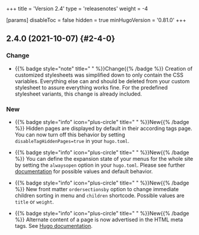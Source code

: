 +++
title = 'Version 2.4'
type = 'releasenotes'
weight = -4

[params]
  disableToc = false
  hidden = true
  minHugoVersion = '0.81.0'
+++

## 2.4.0 (2021-10-07) {#2-4-0}

### Change

- {{% badge style="note" title=" " %}}Change{{% /badge %}} Creation of customized stylesheets was simplified down to only contain the CSS variables. Everything else can and should be deleted from your custom stylesheet to assure everything works fine. For the predefined stylesheet variants, this change is already included.

### New

- {{% badge style="info" icon="plus-circle" title=" " %}}New{{% /badge %}} Hidden pages are displayed by default in their according tags page. You can now turn off this behavior by setting `disableTagHiddenPages=true` in your `hugo.toml`.

- {{% badge style="info" icon="plus-circle" title=" " %}}New{{% /badge %}} You can define the expansion state of your menus for the whole site by setting the `alwaysopen` option in your `hugo.toml`. Please see further [documentation](configuration/sidebar/menus#expand-state-of-submenus) for possible values and default behavior.

- {{% badge style="info" icon="plus-circle" title=" " %}}New{{% /badge %}} New front matter `ordersectionsby` option to change immediate children sorting in menu and `children` shortcode. Possible values are `title` or `weight`.

- {{% badge style="info" icon="plus-circle" title=" " %}}New{{% /badge %}} Alternate content of a page is now advertised in the HTML meta tags. See [Hugo documentation](https://gohugo.io/templates/rss/#reference-your-rss-feed-in-head).
